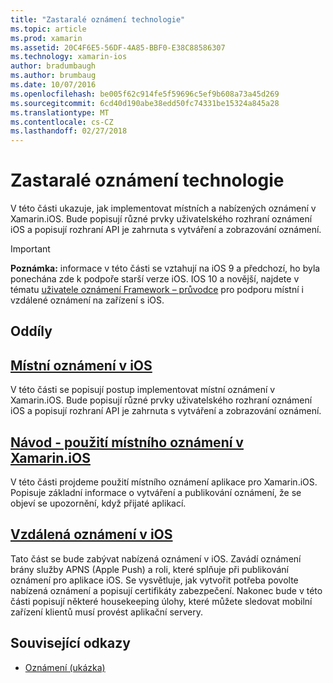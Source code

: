 ```yaml
---
title: "Zastaralé oznámení technologie"
ms.topic: article
ms.prod: xamarin
ms.assetid: 20C4F6E5-56DF-4A85-BBF0-E38C88586307
ms.technology: xamarin-ios
author: bradumbaugh
ms.author: brumbaug
ms.date: 10/07/2016
ms.openlocfilehash: be005f62c914fe5f59696c5ef9b608a73a45d269
ms.sourcegitcommit: 6cd40d190abe38edd50fc74331be15324a845a28
ms.translationtype: MT
ms.contentlocale: cs-CZ
ms.lasthandoff: 02/27/2018
---
```

# <a name="deprecated-notification-technologies"></a>Zastaralé oznámení technologie

V této části ukazuje, jak implementovat místních a nabízených oznámení v Xamarin.iOS. Bude popisují různé prvky uživatelského rozhraní oznámení iOS a popisují rozhraní API je zahrnuta s vytváření a zobrazování oznámení.

> [!IMPORTANT]
> **Poznámka:** informace v této části se vztahují na iOS 9 a předchozí, ho byla ponechána zde k podpoře starší verze iOS. IOS 10 a novější, najdete v tématu [uživatele oznámení Framework – průvodce](~/ios/platform/user-notifications/index.md) pro podporu místní i vzdálené oznámení na zařízení s iOS.




## <a name="sections"></a>Oddíly

<a name="Local Notifications In iOS" />

##  <a name="local-notifications-in-ioslocal-notifications-in-iosmd"></a>[Místní oznámení v iOS](local-notifications-in-ios.md)

V této části se popisují postup implementovat místní oznámení v Xamarin.iOS. Bude popisují různé prvky uživatelského rozhraní oznámení iOS a popisují rozhraní API je zahrnuta s vytváření a zobrazování oznámení.

<a name="Local Notifications Walkthrough" />

##  <a name="walkthrough---using-local-notifications-in-xamarinioslocal-notifications-in-ios-walkthroughmd"></a>[Návod - použití místního oznámení v Xamarin.iOS](local-notifications-in-ios-walkthrough.md)

V této části projdeme použití místního oznámení aplikace pro Xamarin.iOS. Popisuje základní informace o vytváření a publikování oznámení, že se objeví se upozornění, když přijaté aplikací.

<a name="Remote Notifications In iOS" />

##  <a name="remote-notifications-in-iosremote-notifications-in-iosmd"></a>[Vzdálená oznámení v iOS](remote-notifications-in-ios.md)

Tato část se bude zabývat nabízená oznámení v iOS. Zavádí oznámení brány služby APNS (Apple Push) a roli, které splňuje při publikování oznámení pro aplikace iOS. Se vysvětluje, jak vytvořit potřeba povolte nabízená oznámení a popisují certifikáty zabezpečení. Nakonec bude v této části popisují některé housekeeping úlohy, které můžete sledovat mobilní zařízení klientů musí provést aplikační servery.

## <a name="related-links"></a>Související odkazy

- [Oznámení (ukázka)](https://developer.xamarin.com/samples/monotouch/Notifications/)
